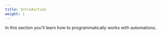 ```yaml
---
title: Introduction
weight: 1
---
```


In this section you'll learn how to programmatically works with automations.

